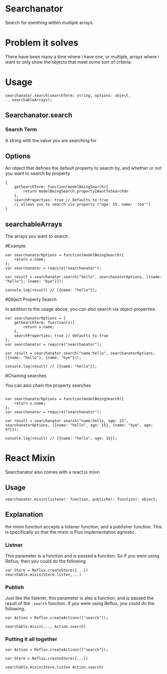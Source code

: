 # Searchanator
Search for somthing within multiple arrays.

# Problem it solves
There have been many a time where i have one, or multiple, arrays where i want to only show the objects that meet some sort of criteria. 

# Usage

```
searchanator.search(searchTerm: string, options: object, ...searchableArrays);

```

## Searchanator.search
### Search Term
A string with the value you are searching for

## Options
An object that defines the default property to search by, and whether or not you want to search by property

```
{
	getSearchTerm: function(modelBeingSearch){
		return modelBeingSearch.propertyIWantToSearchOn
	},
	searchProperties: true // Defaults to true
	// allows you to search via property ("age: 15, name: 'Joe'")
}
```

## searchableArrays
The arrays you want to search

#Example

```
var searchanatorOptions = function(modelBeingSearch){
	return x.name;
};
var searchanator = require("searchanator");

var result = searchanator.search("hello", searchanatorOptions, [{name: "hello"}, {name: "bye"}]);

console.log(result) // [{name: "hello"}];

```



#Object Property Search

In addition to the usage above, you can also search via object properties. 

```
var searchanatorOptions = {
	getSearchTerm: function(x){
		return x.name;
	},
	searchProperties: true // defaults to true
};
var searchanator = require("searchanator");

var result = searchanator.search("name:hello", searchanatorOptions, [{name: "hello"}, {name: "bye"}]);

console.log(result) // [{name: "hello"}];

```

#Chaining searches

You can also chain the property searches 

```

var searchanatorOptions = function(modelBeingSearch){
	return x.name;
};
var searchanator = require("searchanator");

var result = searchanator.search("name:hello, age: 15", searchanatorOptions, [{name: "hello", age: 15}, {name: "bye", age: 47}]);

console.log(result) // [{name: "hello", age: 15}];

```

# React Mixin

Searchanator also comes with a react.js mixin

## Usage

```
searchanator.mixin(listener: function, publisher: function): object;
```


## Explanation

the mixin function accepts a listener function, and a publisher function. This is specifically so that the mixin is Flux implementation agnostic.

### Listner 
This parameter is a function and is passed a function. So if you were using Reflux, then you could do the following 


```
var Store = Reflux.createStore({...})
searchable.mixin(Store.listen,...)

```

### Publish
Just like the listener, this parameter is also a function, and is passed the result of the `.search` function. If you were using Reflux, you could do the following.

```
var Action = Reflux.createActions(["search"]);

searchable.mixin(..., Action.search)

```

### Putting it all together

```
var Action = Reflux.createActions(["search"]);

var Store = Reflux.createStore({...})

searchable.mixin(Store.listen Action.search)

```